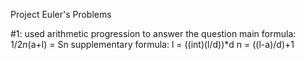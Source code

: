 Project Euler's Problems



#1: used arithmetic progression to answer the question
  main formula:
    1/2*n*(a+l) = Sn
  supplementary formula:
    l = ((int)(l/d))*d
    n = ((l-a)/d)+1
